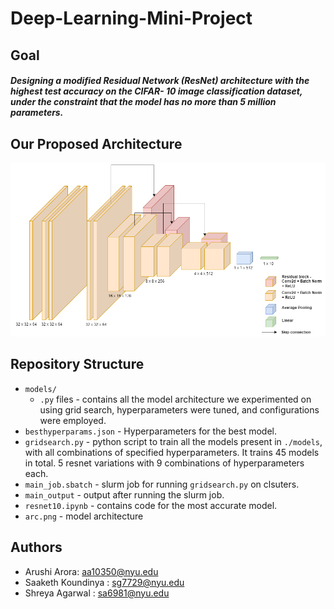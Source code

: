 # Deep-Learning-Mini-Project


## Goal

##### Designing a modified Residual Network (ResNet) architecture with the highest test accuracy on the CIFAR- 10 image classification dataset, under the constraint that the model has no more than 5 million parameters.

## Our Proposed Architecture

![Alt text](arch.png)

## Repository Structure

- `models/` 
  - `.py` files - contains all the model architecture we experimented on using grid search, hyperparameters were tuned, and configurations were employed.
- `besthyperparams.json` - Hyperparameters for the best model.
- `gridsearch.py` - python script to train all the models present in `./models`, with all combinations of specified hyperparameters. It trains 45 models in total. 5 resnet variations with 9 combinations of hyperparameters each.
- `main_job.sbatch` - slurm job for running `gridsearch.py` on clsuters.
- `main_output` - output after running the slurm job.
- `resnet10.ipynb` - contains code for the most accurate model. 
- `arc.png` - model architecture


## Authors
- Arushi Arora: aa10350@nyu.edu
- Saaketh Koundinya : sg7729@nyu.edu
- Shreya Agarwal : sa6981@nyu.edu
